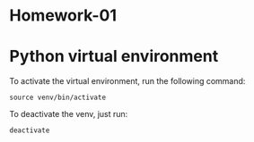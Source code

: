 # Homework-01

# Python virtual environment

To activate the virtual environment, run the following command:

```shell
source venv/bin/activate
```

To deactivate the venv, just run:

```shell
deactivate
```